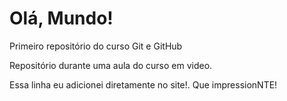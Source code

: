 # Olá, Mundo!
 Primeiro repositório do curso Git e GitHub

Repositório durante uma aula do curso em video.

Essa linha eu adicionei diretamente no site!. Que impressionNTE!

